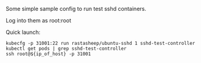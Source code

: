 Some simple sample config to run test sshd containers.

Log into them as root:root

Quick launch:

```shell
kubecfg -p 31001:22 run rastasheep/ubuntu-sshd 1 sshd-test-controller
kubectl get pods | grep sshd-test-controller
ssh root@${ip_of_host} -p 31001
```
